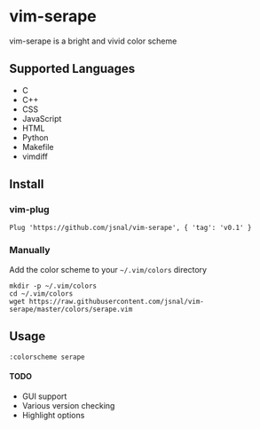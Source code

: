 # vim-serape

vim-serape is a bright and vivid color scheme

## Supported Languages

* C
* C++
* CSS
* JavaScript
* HTML
* Python
* Makefile
* vimdiff

## Install

### vim-plug

```
Plug 'https://github.com/jsnal/vim-serape', { 'tag': 'v0.1' }
```

### Manually

Add the color scheme to your `~/.vim/colors` directory

```
mkdir -p ~/.vim/colors
cd ~/.vim/colors
wget https://raw.githubusercontent.com/jsnal/vim-serape/master/colors/serape.vim
```

## Usage

`:colorscheme serape`

#### TODO

* GUI support
* Various version checking
* Highlight options
